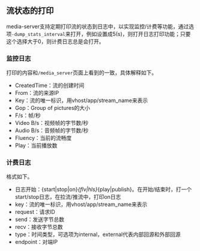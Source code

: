 ## 流状态的打印

media-server支持定期打印流的状态到日志中，以实现监控/计费等功能，通过选项`-dump_stats_interval`来打开，例如设置成5(s)，则打开日志打印功能；只要这个选择大于0，则计费日志总是会打开。

### 监控日志

打印的内容和`/media_server`页面上看到的一致，具体解释如下。

* CreatedTime：流的创建时间
* From：流的来源IP
* Key：流的唯一标识，用vhost/app/stream_name来表示
* Gop：Group of pictures的大小
* F/s：帧/秒
* Video B/s：视频帧的字节数/秒
* Audio B/s：音频帧的字节数/秒
* Fluency：当前的流畅度
* Play：当前播放数

### 计费日志

格式如下。
* 日志开始：{start|stop|on}_{flv|hls}_{play|publish}。在开始/结束时，打一个start/stop日志，在拉流/推流中，打印on日志
* key：流的唯一标识，用vhost/app/stream_name来表示
* request：请求ID
* send：发送字节总数
* recv：接收字节总数
* type：时间类型，可选项为internal，external代表内部回源和外部回源
* endpoint：对端IP
